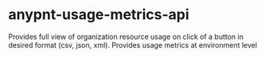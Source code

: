 # anypnt-usage-metrics-api
Provides full view of organization resource usage on click of a button in desired format (csv, json, xml). Provides usage metrics at environment level

